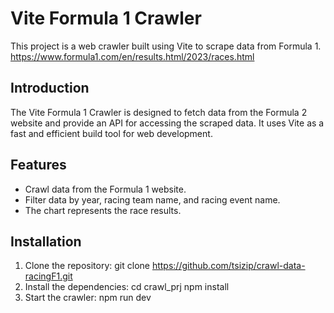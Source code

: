# Vite Formula 1 Crawler

This project is a web crawler built using Vite to scrape data from Formula 1.
https://www.formula1.com/en/results.html/2023/races.html

## Introduction

The Vite Formula 1 Crawler is designed to fetch data from the Formula 2 website and provide an API for accessing the scraped data. It uses Vite as a fast and efficient build tool for web development.

## Features

- Crawl data from the Formula 1 website.
- Filter data by year, racing team name, and racing event name.
- The chart represents the race results.

## Installation

1. Clone the repository:
    git clone https://github.com/tsizip/crawl-data-racingF1.git
2. Install the dependencies:
    cd crawl_prj
    npm install
3. Start the crawler:
    npm run dev

